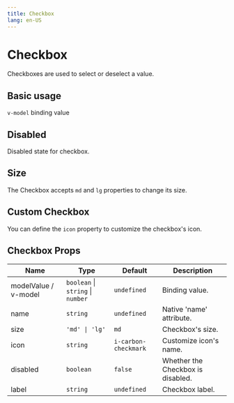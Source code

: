 ```yaml
---
title: Checkbox
lang: en-US
---
```


# Checkbox <update-badge/>


Checkboxes are used to select or deselect a value.


## Basic usage

`v-model` binding value
<demo src="../example/checkbox/basic.vue"></demo>

## Disabled

Disabled state for checkbox.
<demo src="../example/checkbox/disabled.vue"></demo>

## Size

The Checkbox accepts `md` and `lg` properties to change its size.

<demo src="../example/checkbox/size.vue"></demo>

## Custom Checkbox

You can define the `icon` property to customize the checkbox's icon.


<demo src="../example/checkbox/custom.vue"></demo>




## Checkbox Props

| Name | Type | Default | Description |
| --- | --- | --- | --- |
| modelValue / v-model | `boolean` \| `string` \| `number` | `undefined` | Binding value. |
| name | `string` | `undefined` | Native 'name' attribute. |
| size | `'md' \| 'lg'` | `md` | Checkbox's size. |
| icon | `string` | `i-carbon-checkmark` | Customize icon's name. |
| disabled | `boolean` | `false` | Whether the Checkbox is disabled. |
|label |	`string`	| `undefined` |	Checkbox label. |






